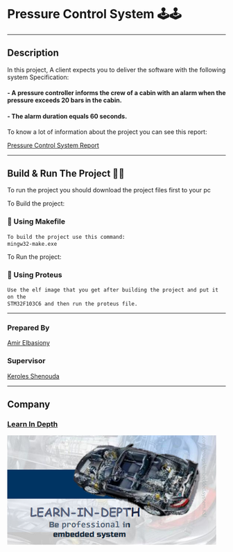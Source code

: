 # Pressure Control System 🕹🕹
___
## Description
In this project, A client expects you to deliver the software with the following system Specification: 
  #### - A pressure controller informs the crew of a cabin with an alarm when the pressure exceeds 20 bars in the cabin.
  #### - The alarm duration equals 60 seconds.

To know a lot of information about the project you can see this report:

[Pressure Control System Report](https://drive.google.com/file/d/1-_GHUHcRmSy4MluvdPKIQ3P0Ckv7jGuP/view?usp=drive_link)

___
## Build & Run The Project 🔨🔨
To run the project you should download the project files first to your pc

To Build the project:

### 📍 Using Makefile

    To build the project use this command:
    mingw32-make.exe
 

To Run the project:

### 📍 Using Proteus

    Use the elf image that you get after building the project and put it on the 
    STM32F103C6 and then run the proteus file.
___

### Prepared By
[Amir Elbasiony](https://www.linkedin.com/in/amir-elbasiony-57809b204/)

### Supervisor 
[Keroles Shenouda](https://www.linkedin.com/in/keroles-khalil-2a86057b/)   
___

## Company
### [Learn In Depth](https://www.linkedin.com/company/learn-in-depth/)

![gitHub](https://github.com/MostafaEdrees11/Mastering_Embedded_System_Online_Diploma/blob/master/Unit5_First%20Term%20Projects/Pressure%20Control%20System/Report/Learn%20In%20Depth.PNG)
